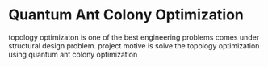 # Quantum Ant Colony Optimization
topology optimizaton is one of the best engineering problems comes under structural design problem.
project motive is solve the topology optimization using quantum ant colony optimization
